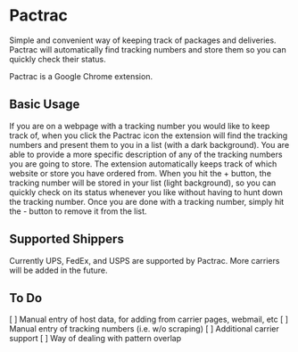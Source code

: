 # Pactrac #

Simple and convenient way of keeping track of packages and deliveries. Pactrac will automatically find tracking numbers and store them so you can quickly check their status.

Pactrac is a Google Chrome extension.

## Basic Usage ##

If you are on a webpage with a tracking number you would like to keep track of, when you click the Pactrac icon the extension will find the tracking numbers and present them to you in a list (with a dark background). You are able to provide a more specific description of any of the tracking numbers you are going to store. The extension automatically keeps track of which website or store you have ordered from. When you hit the + button, the tracking number will be stored in your list (light background), so you can quickly check on its status whenever you like without having to hunt down the tracking number. Once you are done with a tracking number, simply hit the - button to remove it from the list.

## Supported Shippers ##

Currently UPS, FedEx, and USPS are supported by Pactrac. More carriers will be added in the future.

## To Do ##

[ ] Manual entry of host data, for adding from carrier pages, webmail, etc
[ ] Manual entry of tracking numbers (i.e. w/o scraping)
[ ] Additional carrier support
[ ] Way of dealing with pattern overlap